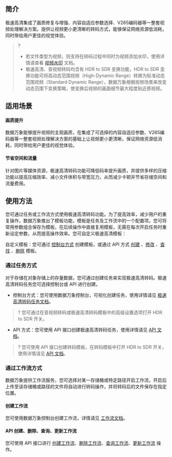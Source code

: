 ## 简介

极速高清集成了画质修复与增强、内容自适应参数选择、V265编码器等一整套视频处理解决方案。提供让视频更小更清晰的转码方式，能够保证网络资源低消耗，同时带给用户更佳的视觉体验。

>?
> - 若文件类型为视频，则支持在转码过程中同时为视频添加水印，使用详情请查看 [视频水印](https://intl.cloud.tencent.com/document/product/1045/43606) 文档。
> - 极速高清、音视频转码均含有 HDR to SDR 变换功能，HDR to SDR 变换功能可将高动态范围视频（High-Dynamic Range）转换为标准动态范围视频（Standard Dynamic Range），数据万象根据视频场景来改变动态范围下变换策略，使变换后视频的画面细节最大程度贴近原视频。
> 

## 适用场景

#### 画质提升

数据万象能够提升视频的主观画质，在集成了可选择的内容自适应参数、V265编码器等一整套视频处理解决方案的基础上让视频更小更清晰，保证网络资源低消耗，同时带给用户更佳的视觉体验。

#### 节省空间和流量

针对图片等媒体资源，极速高清转码功能可降低码率提升画质，并提供多样的压缩功能以提高压缩效率、减小文件体积与带宽压力，从而减少卡顿并节省存储空间和流量费用。

## 使用方法

您可通过任务或工作流方式使用极速高清转码功能。为了提高效率，减少用户的重复操作，数据万象推出了模板功能，模板是任务及工作流中的一个配置项。您可将常用参数组合保存为模板，在后续操作中直接复用模板，无需在每次开启任务时重新设定参数，从而提高操作效率。您可自定义极速高清模板：

自定义模板：您可通过 [控制台方式](https://intl.cloud.tencent.com/document/product/1045/43606) 创建模板，或通过 API 方式 [创建](https://intl.cloud.tencent.com/document/product/1045/49908) 、[修改](https://intl.cloud.tencent.com/document/product/1045/49922) 、[查找](https://intl.cloud.tencent.com/document/product/1045/49919) 、[删除](https://intl.cloud.tencent.com/document/product/1045/49918) 模板。


### 通过任务方式

对于存储在对象存储上的存量数据，您可通过创建任务来实现极速高清转码。极速高清转码任务您可选择控制台或 API 进行创建。

- 控制台方式：您可使用数据万象控制台，可视化创建任务，使用详情请见 [极速高清转码任务文档](https://intl.cloud.tencent.com/document/product/1045/43605)。
>? 您可通过在音视频转码或极速高清转码模板中的高级设置选项打开 HDR to SDR 开关。
>
- API 方式：您可使用 API 接口创建极速高清转码任务，使用详情请见 [API 文档](https://intl.cloud.tencent.com/document/product/1045/48935)。
>? 您可使用 API 接口创建转码模板，在转码模板中打开 HDR to SDR 开关，使用详情请见 [API 文档](https://intl.cloud.tencent.com/document/product/1045/49912)。
>

### 通过工作流方式

数据万象提供工作流服务，您可选择对某一存储桶或特定路径开启工作流，开启后上传至该存储桶或路径的文件将自动进行转码操作，并将转码后的文件保存在指定位置。

#### 创建工作流

您可使用数据万象控制台创建工作流，详情请见 [工作流文档](https://intl.cloud.tencent.com/document/product/1045/43604)。

#### API 创建、删除、查询、更新工作流

您可使用 API 接口进行 [创建工作流](https://intl.cloud.tencent.com/document/product/1045/43733)、[删除工作流](https://intl.cloud.tencent.com/document/product/1045/43734)、[查询工作流](https://intl.cloud.tencent.com/document/product/1045/50339)、[更新工作流](https://intl.cloud.tencent.com/document/product/1045/43738) 操作。

